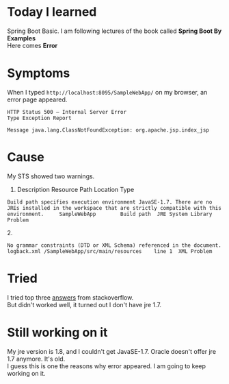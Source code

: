 # Today I learned
Spring Boot Basic. I am following lectures of the book called **Spring Boot By Examples**
<br>
Here comes **Error** 

# Symptoms
When I typed `http://localhost:8095/SampleWebApp/` on my browser, an error page appeared.
```
HTTP Status 500 – Internal Server Error
Type Exception Report

Message java.lang.ClassNotFoundException: org.apache.jsp.index_jsp
```

# Cause
My STS showed two warnings.
1. Description	Resource	Path	Location	Type<br>
```
Build path specifies execution environment JavaSE-1.7. There are no JREs installed in the workspace that are strictly compatible with this environment. 	SampleWebApp		Build path	JRE System Library Problem
```
2.<br>
```
No grammar constraints (DTD or XML Schema) referenced in the document.	logback.xml	/SampleWebApp/src/main/resources	line 1	XML Problem
```

# Tried 
I tried top three [answers](https://stackoverflow.com/questions/14804945/maven-build-path-specifies-execution-environment-j2se-1-5-even-though-i-chang) from stackoverflow.
<br>
But didn't worked well, it turned out I don't have jre 1.7.

# Still working on it
My jre version is 1.8, and I couldn't get JavaSE-1.7. Oracle doesn't offer jre 1.7 anymore. It's old.<br>
I guess this is one the reasons why error appeared. I am going to keep working on it.
